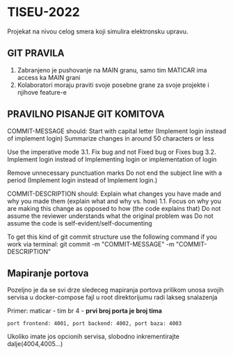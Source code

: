 # TISEU-2022
Projekat na nivou celog smera koji simulira elektronsku upravu.

## GIT PRAVILA
1. Zabranjeno je pushovanje na MAIN granu, samo tim MATICAR ima access ka MAIN grani
2. Kolaboratori moraju praviti svoje posebne grane za svoje projekte i njihove feature-e

## PRAVILNO PISANJE GIT KOMITOVA
  COMMIT-MESSAGE should:
    Start with capital letter (Implement login instead of implement login)
    Summarize changes in around 50 characters or less
 
  Use the imperative mode
    3.1. Fix bug and not Fixed bug or Fixes bug
    3.2. Implement login instead of Implementing login or implementation of login

  Remove unnecessary punctuation marks
  Do not end the subject line with a period (Implement login instead of Implement login.)
  
COMMIT-DESCRIPTION should:
  Explain what changes you have made and why you made them (explain what and why vs. how)
  1.1. Focus on why you are making this change as opposed to how (the code explains that)
    Do not assume the reviewer understands what the original problem was
    Do not assume the code is self-evident/self-documenting
  
To get this kind of git commit structure use the following command if you work via terminal:
git commit -m "COMMIT-MESSAGE" -m "COMMIT-DESCRIPTION"


## Mapiranje portova

Pozeljno je da se svi drze sledeceg mapiranja portova prilikom unosa svojih servisa
u docker-compose fajl u root direktorijumu radi lakseg snalazenja

Primer:
maticar - tim br 4 - **prvi broj porta je broj tima**

```port frontend: 4001, port backend: 4002, port baza: 4003```

Ukoliko imate jos opcionih servisa, slobodno inkrementirajte dalje(4004,4005...)
